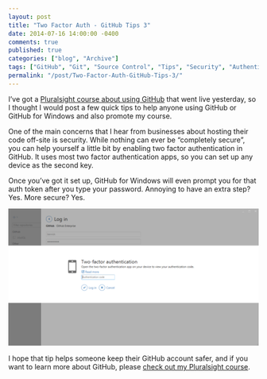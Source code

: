 ```yaml
---
layout: post
title: "Two Factor Auth - GitHub Tips 3"
date: 2014-07-16 14:00:00 -0400
comments: true
published: true
categories: ["blog", "Archive"]
tags: ["GitHub", "Git", "Source Control", "Tips", "Security", "Authentication"]
permalink: "/post/Two-Factor-Auth-GitHub-Tips-3/"
---
```

<!-- more -->



<p>I’ve got a <a href="http://pluralsight.com/training/Courses/TableOfContents/github-windows-developers" target="_blank">Pluralsight course about using GitHub</a> that went live yesterday, so I thought I would post a few quick tips to help anyone using GitHub or GitHub for Windows and also promote my course.</p> <p>One of the main concerns that I hear from businesses about hosting their code off-site is security. While nothing can ever be “completely secure”, you can help yourself a little bit by enabling two factor authentication in GitHub. It uses most two factor authentication apps, so you can set up any device as the second key.</p> <p>Once you’ve got it set up, GitHub for Windows will even prompt you for that auth token after you type your password. Annoying to have an extra step? Yes. More secure? Yes.</p> <p><a href="/images/files/GitHubTwoFactorAuth.png"><img title="GitHubTwoFactorAuth" style="border-left-width: 0px; max-width: 100%; border-right-width: 0px; border-bottom-width: 0px; display: inline; border-top-width: 0px" border="0" alt="GitHubTwoFactorAuth" src="/images/files/GitHubTwoFactorAuth_thumb.png"></a> </p> <p>I hope that tip helps someone keep their GitHub account safer, and if you want to learn more about GitHub, please <a href="http://pluralsight.com/training/Courses/TableOfContents/github-windows-developers" target="_blank">check out my Pluralsight course</a>.</p>
